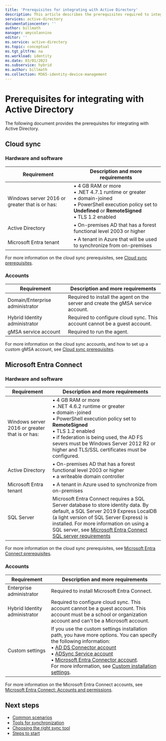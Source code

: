 ```yaml
---
title: 'Prerequisites for integrating with Active Directory'
description: This article describes the prerequisites required to integrate with Active Directory.
services: active-directory
documentationcenter: ''
author: billmath
manager: amycolannino
editor: ''
ms.service: active-directory
ms.topic: conceptual
ms.tgt_pltfrm: na
ms.workload: identity
ms.date: 03/01/2023
ms.subservice: hybrid
ms.author: billmath
ms.collection: M365-identity-device-management
---
```


# Prerequisites for integrating with Active Directory
The following document provides the prerequisites for integrating with Active Directory.

## Cloud sync

### Hardware and software

|Requirement|Description and more requirements|
|-----|-----|
|Windows server 2016 or greater that is or has:|• 4 GB RAM or more</br>• .NET 4.7.1 runtime or greater</br>• domain-joined</br>• PowerShell execution policy set to **Undefined** or **RemoteSigned**</br>• TLS 1.2 enabled</br>|
|Active Directory|• On-premises AD that has a forest functional level 2003 or higher|
|Microsoft Entra tenant|• A tenant in Azure that will be used to synchronize from on-premises|

For more information on the cloud sync prerequisites, see [Cloud sync prerequisites](cloud-sync/how-to-prerequisites.md).

### Accounts

|Requirement|Description and more requirements|
|-----|-----|
|Domain/Enterprise administrator|Required to install the agent on the server and create the gMSA service account.|
|Hybrid Identity administrator|Required to configure cloud sync.  This account cannot be a guest account.|
|gMSA service account|Required to run the agent.| 

For more information on the cloud sync accounts, and how to set up a custom gMSA account, see [Cloud sync prerequisites](cloud-sync/how-to-prerequisites.md).

<a name='azure-ad-connect'></a>

## Microsoft Entra Connect

### Hardware and software

|Requirement|Description and more requirements|
|-----|-----|
|Windows server 2016 or greater that is or has:|• 4 GB RAM or more</br>• .NET 4.6.2 runtime or greater</br>• domain-joined</br>• PowerShell execution policy set to **RemoteSigned**</br>• TLS 1.2 enabled</br>• if federation is being used, the AD FS severs must be Windows Server 2012 R2 or higher and TLS/SSL certificates must be configured.|
|Active Directory|• On-premises AD that has a forest functional level 2003 or higher</br>• a writeable domain controller|
|Microsoft Entra tenant|• A tenant in Azure used to synchronize from on-premises|
|SQL Server|Microsoft Entra Connect requires a SQL Server database to store identity data. By default, a SQL Server 2019 Express LocalDB (a light version of SQL Server Express) is installed. For more information on using a SQL server, see [Microsoft Entra Connect SQL server requirements](connect/how-to-connect-install-prerequisites.md#sql-server-used-by-azure-ad-connect)


For more information on the cloud sync prerequisites, see [Microsoft Entra Connect prerequisites](connect/how-to-connect-install-prerequisites.md).

### Accounts

|Requirement|Description and more requirements|
|-----|-----|
|Enterprise administrator|Required to install Microsoft Entra Connect.|
|Hybrid Identity administrator|Required to configure cloud sync.  This account cannot be a guest account.  This account must be a school or organization account and can't be a Microsoft account.|
|Custom settings|If you use the custom settings installation path, you have more options. You can specify the following information:</br>• [AD DS Connector account](./connect/reference-connect-accounts-permissions.md)</br>• [ADSync Service account](./connect/reference-connect-accounts-permissions.md)</br>• [Microsoft Entra Connector account](./connect/reference-connect-accounts-permissions.md).  </br>For more information, see [Custom installation settings](./connect/reference-connect-accounts-permissions.md#custom-settings).|

For more information on the Microsoft Entra Connect accounts, see [Microsoft Entra Connect: Accounts and permissions](connect/reference-connect-accounts-permissions.md).

## Next steps
- [Common scenarios](common-scenarios.md)
- [Tools for synchronization](sync-tools.md)
- [Choosing the right sync tool](https://setup.microsoft.com/azure/add-or-sync-users-to-azure-ad)
- [Steps to start](get-started.md)
